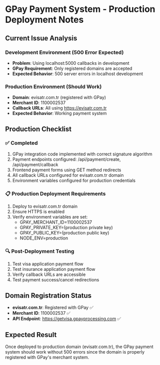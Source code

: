 # GPay Payment System - Production Deployment Notes

## Current Issue Analysis

### Development Environment (500 Error Expected)
- **Problem**: Using localhost:5000 callbacks in development
- **GPay Requirement**: Only registered domains are accepted
- **Expected Behavior**: 500 server errors in localhost development

### Production Environment (Should Work)
- **Domain**: evisatr.com.tr (registered with GPay)
- **Merchant ID**: 1100002537
- **Callback URLs**: All using https://evisatr.com.tr
- **Expected Behavior**: Working payment system

## Production Checklist

### ✅ Completed
1. GPay integration code implemented with correct signature algorithm
2. Payment endpoints configured: /api/payment/create, /api/payment/callback
3. Frontend payment forms using GET method redirects
4. All callback URLs configured for evisatr.com.tr domain
5. Environment variables configured for production credentials

### 📋 Production Deployment Requirements
1. Deploy to evisatr.com.tr domain
2. Ensure HTTPS is enabled
3. Verify environment variables are set:
   - GPAY_MERCHANT_ID=1100002537
   - GPAY_PRIVATE_KEY=(production private key)
   - GPAY_PUBLIC_KEY=(production public key)
   - NODE_ENV=production

### 🔍 Post-Deployment Testing
1. Test visa application payment flow
2. Test insurance application payment flow
3. Verify callback URLs are accessible
4. Test payment success/cancel redirections

## Domain Registration Status
- **evisatr.com.tr**: Registered with GPay ✅
- **Merchant ID**: 1100002537 ✅
- **API Endpoint**: https://getvisa.gpayprocessing.com ✅

## Expected Result
Once deployed to production domain (evisatr.com.tr), the GPay payment system should work without 500 errors since the domain is properly registered with GPay's merchant system.